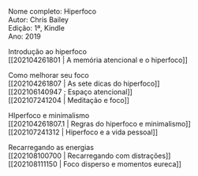 Nome completo: Hiperfoco  
Autor: Chris Bailey  
Edição: 1ª, Kindle  
Ano: 2019  

Introdução ao hiperfoco  
[[202104261801 | A memória atencional e o hiperfoco]]  

Como melhorar seu foco  
[[202104261807 | As sete dicas do hiperfoco]]  
[[202106140947 ; Espaço atencional]]  
[[202107241204 | Meditação e foco]]  

HIperfoco e minimalismo  
[[202104261807.1 | Regras do hiperfoco e minimalismo]]  
[[202107241312 | Hiperfoco e a vida pessoal]]  

Recarregando as energias  
[[202108100700 | Recarregando com distrações]]  
[[202108111150 | Foco disperso e momentos eureca]]  

